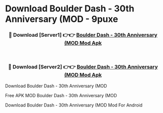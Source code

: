 # Download Boulder Dash - 30th Anniversary (MOD - 9puxe



<div align="center">
<h3>🔴 Download [Server1] 👉👉 <a href="https://momento.my/?title=Boulder_Dash_-_30th_Anniversary_(MOD">Boulder Dash - 30th Anniversary (MOD Mod Apk</a></h3><br>

<h3>🔴 Download [Server2] 👉👉 <a href="https://momento.my/?title=Boulder_Dash_-_30th_Anniversary_(MOD">Boulder Dash - 30th Anniversary (MOD Mod Apk</a></h3>
</div>



Download Boulder Dash - 30th Anniversary (MOD 

Free APK MOD Boulder Dash - 30th Anniversary (MOD 

Download Boulder Dash - 30th Anniversary (MOD Mod For Android
